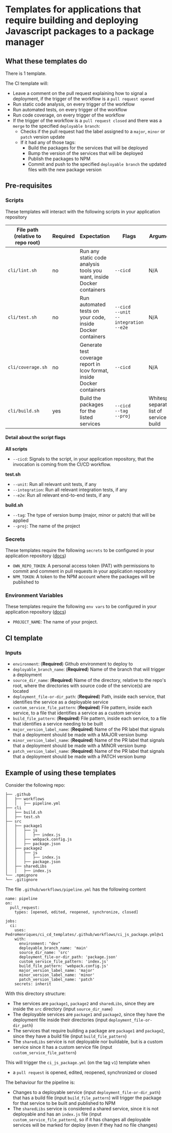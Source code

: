 # Templates for applications that require building and deploying Javascript packages to a package manager

## What these templates do

There is 1 template.

The CI template will:
- Leave a comment on the pull request explaining how to signal a deployment, if the trigger of the workflow is a `pull request opened`
- Run static code analysis, on every trigger of the workflow
- Run automated tests, on every trigger of the workflow
- Run code coverage, on every trigger of the workflow
- If the trigger of the workflow is a `pull request closed` and there was a `merge` to the specified `deployable branch`:
  - Checks if the pull request had the label assigned to a `major`, `minor` or `patch` version update
  - If it had any of those tags:
    - Build the packages for the services that will be deployed
    - Bump the version of the services that will be deployed
    - Publish the packages to NPM
    - Commit and push to the specified `deployable branch` the updated files with the new package version

## Pre-requisites

### Scripts

These templates will interact with the following scripts in your application repository

| File path (relative to repo root) | Required | Expectation | Flags | Arguments | Example invocation |
| ----------- | ----------- | ----------- | ----------- | ----------- | ----------- |
| `cli/lint.sh` | no | Run any static code analysis tools you want, inside Docker containers | `--cicd` | N/A | `sh cli/lint.sh --cicd` |
| `cli/test.sh` | no | Run automated tests on your code, inside Docker containers | `--cicd`<br>`--unit`<br>`--integration`<br>`--e2e` | N/A | `sh cli/test.sh --unit --cicd` |
| `cli/coverage.sh` | no | Generate test coverage report in lcov format, inside Docker containers | `--cicd` | N/A | `sh cli/coverage.sh --cicd` |
| `cli/build.sh` | yes | Build the packages for the listed services | `--cicd`<br>`--tag`<br>`--proj` | Whitespace separated list of services to build | `sh cli/build.sh --cicd --tag s6d5sdf --proj myProjectName notification identity` |

#### Detail about the script flags

**All scripts**
- `--cicd`: Signals to the script, in your application repository, that the invocation is coming from the CI/CD workflow.

**test.sh**
- `--unit`: Run all relevant unit tests, if any
- `--integration`: Run all relevant integration tests, if any
- `--e2e`: Run all relevant end-to-end tests, if any

**build.sh**
- `--tag`: The type of version bump (major, minor or patch) that will be applied
- `--proj`: The name of the project

### Secrets

These templates require the following `secrets` to be configured in your application repository ([docs](https://docs.github.com/en/actions/security-for-github-actions/security-guides/using-secrets-in-github-actions))
- `OWN_REPO_TOKEN`: A personal access token (PAT) with permissions to commit and comment in pull requests in your application repository
- `NPM_TOKEN`: A token to the NPM account where the packages will be published to

### Environment Variables

These templates require the following `env vars` to be configured in your application repository ([docs](https://docs.github.com/en/actions/writing-workflows/choosing-what-your-workflow-does/store-information-in-variables#creating-configuration-variables-for-a-repository))
- `PROJECT_NAME`: The name of your project.

## CI template

### Inputs
- `environment`: (**Required**) Github environment to deploy to
- `deployable_branch_name`: (**Required**) Name of the branch that will trigger a deployment
- `source_dir_name`: (**Required**) Name of the directory, relative to the repo's root, where the directories with source code of the service(s) are located
- `deployment_file-or-dir_path`: (**Required**) Path, inside each service, that identifies the service as a deployable service
- `custom_service_file_pattern`: (**Required**) File pattern, inside each service, to a file that identifies a service as a custom service
- `build_file_pattern`: (**Required**) File pattern, inside each service, to a file that identifies a service needing to be built
- `major_version_label_name`: (**Required**) Name of the PR label that signals that a deployment should be made with a MAJOR version bump
- `minor_version_label_name`: (**Required**) Name of the PR label that signals that a deployment should be made with a MINOR version bump
- `patch_version_label_name`: (**Required**) Name of the PR label that signals that a deployment should be made with a PATCH version bump

## Example of using these templates

Consider the following repo:
```
├── .github
│   ├── workflows
│   │   ├── pipeline.yml
├── cli
│   ├── build.sh
│   ├── test.sh
├── src
│   ├── package1
│   │   ├── js
│   │   │   ├── index.js
│   │   ├── webpack.config.js
│   │   ├── package.json
│   ├── package2
│   │   ├── js
│   │   │   ├── index.js
│   │   ├── package.json
│   ├── sharedLibs
│   │   ├── index.js
└── .npmignore
└── .gitignore
```

The file `.github/workflows/pipeline.yml` has the following content
```
name: pipeline
on:
  pull_request:
    types: [opened, edited, reopened, synchronize, closed]

jobs:
  ci:
    uses: PedroHenriques/ci_cd_templates/.github/workflows/ci_js_package.yml@v1
    with:
      environment: "dev"
      deployable_branch_name: 'main'
      source_dir_name: 'src'
      deployment_file-or-dir_path: 'package.json'
      custom_service_file_pattern: 'index.js'
      build_file_pattern: 'webpack.config.js'
      major_version_label_name: 'major'
      minor_version_label_name: 'minor'
      patch_version_label_name: 'patch'
    secrets: inherit
```

With this directory structure:
- The services are `package1`, `package2` and `sharedLibs`, since they are inside the `src` directory (input `source_dir_name`)
- The deployable services are `package1` and `package2`, since they have the deployment file inside their directories (input `deployment_file-or-dir_path`)
- The services that require building a package are `package1` and `package2`, since they have a build file (input `build_file_pattern`)
- The `sharedLibs` service is not deployable nor buildable, but is a custom service since it has a custom service file (input `custom_service_file_pattern`)

This will trigger the `ci_js_package.yml` (on the tag `v1`) template when
- a `pull request` is opened, edited, reopened, synchronized or closed

The behaviour for the pipeline is:
- Changes to a deployable service (input `deployment_file-or-dir_path`) that has a build file (input `build_file_pattern`) will trigger the package for that service to be built and published to NPM
- The `sharedLibs` service is considered a shared service, since it is not deployable and has an `index.js` file (input `custom_service_file_pattern`), so if it has changes all deployable services will be marked for deploy (even if they had no file changes)
